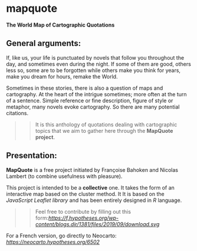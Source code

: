 # mapquote
**The World Map of Cartographic Quotations**

## General arguments: 
If, like us, your life is punctuated by novels that follow you throughout the day, and sometimes even during the night.
 If some of them are good, others less so, some are to be forgotten while others make you think for years, make you dream for hours, remake the World.
 
Sometimes in these stories, there is also a question of maps and cartography. 
At the heart of the intrigue sometimes; more often at the turn of a sentence.
Simple reference or fine description, figure of style or metaphor, many novels evoke cartography. 
So there are many potential citations.

>> It is this anthology of quotations dealing with cartographic topics that we aim to gather here through the **MapQuote project**. 

## Presentation:
**MapQuote** is a free project initiated by Françoise Bahoken and Nicolas Lambert (to combine usefulness with pleasure).

This project is intended to be a **collective** one. It takes the form of an interactive map based on the cluster method. It
It is based on the _JavaScript Leaflet library_ and has been entirely designed in _R_ language.

>> Feel free to contribute by filling out this form:_https://f.hypotheses.org/wp-content/blogs.dir/1381/files/2019/09/download.svg_

For a French version, go directly to Neocarto: _https://neocarto.hypotheses.org/6502_
